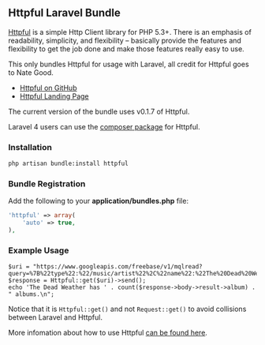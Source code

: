 ## Httpful Laravel Bundle

[Httpful](http://phphttpclient.com) is a simple Http Client library for PHP 5.3+.  There is an emphasis of readability, simplicity, and flexibility – basically provide the features and flexibility to get the job done and make those features really easy to use.

This only bundles Httpful for usage with Laravel, all credit for Httpful goes to Nate Good. 

- [Httpful on GitHub](http://github.com/nategood/httpful)
- [Httpful Landing Page](http://phphttpclient.com)

The current version of the bundle uses v0.1.7 of Httpful.

Laravel 4 users can use the [composer package](http://phphttpclient.com/#install) for Httpful. 

### Installation

```bash
php artisan bundle:install httpful
```

### Bundle Registration

Add the following to your **application/bundles.php** file:

```php
'httpful' => array(
	'auto' => true,
),
```

### Example Usage

```
$uri = "https://www.googleapis.com/freebase/v1/mqlread?query=%7B%22type%22:%22/music/artist%22%2C%22name%22:%22The%20Dead%20Weather%22%2C%22album%22:%5B%5D%7D";
$response = Httpful::get($uri)->send();
echo 'The Dead Weather has ' . count($response->body->result->album) . " albums.\n";

```

Notice that it is ``Httpful::get()`` and not ``Request::get()`` to avoid collisions between Laravel and Httpful.

More infomation about how to use Httpful [can be found here](http://phphttpclient.com).